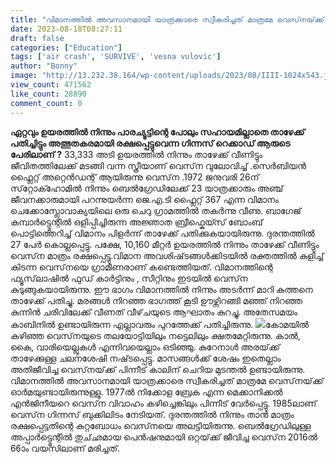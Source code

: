 ```yaml
---
title: "വിമാനത്തിൽ അവസാനമായി യാത്രക്കാരെ സ്വീകരിച്ചത് മാത്രമേ വെസ്‌നയ്‌ക്ക് ഓർമയുണ്ടായിരുന്നുള്ളു പിന്നെ 33,333 അടി താഴേയ്ക്ക്, എന്നിട്ടും രക്ഷപെട്ടു"
date: 2023-08-18T08:27:11
draft: false
categories: ["Education"]
tags: ['air crash', 'SURVIVE', 'vesna vulovic']
author: "Bonny"
image: "http://13.232.38.164/wp-content/uploads/2023/08/IIII-1024x543.jpg"
view_count: 471562
like_count: 28890
comment_count: 0
---
```


**ഏറ്റവും ഉയരത്തിൽ നിന്നും പാരച്യൂട്ടിന്റെ പോലും സഹായമില്ലാതെ താഴേക്ക് പതിച്ചിട്ടും അത്ഭുതകരമായി രക്ഷപ്പെട്ടുവെന്ന ഗിന്നസ് റെക്കാഡ് ആരുടെ പേരിലാണ് ?** 33,333 അടി ഉയരത്തിൽ നിന്നും താഴേക്ക് വീണിട്ടും ജീവിതത്തിലേക്ക് മടങ്ങി വന്ന സ്ത്രീയാണ് വെസ്‌ന വുലോവിച്ച് .സെർബിയൻ ഫ്ലൈറ്റ് അറ്റെൻഡന്റ് ആയിരുന്നു വെസ്‌ന .1972 ജനുവരി 26ന് സ്‌റ്റോക്ഹോമിൽ നിന്നും ബെൽഗ്രേഡിലേക്ക് 23 യാത്രക്കാരും അഞ്ച് ജീവനക്കാരുമായി പറന്നുയർന്ന ജെ.എ.ടി ഫ്ലൈറ്റ് 367 എന്ന വിമാനം ചെക്കോസ്ലോവാക്യയിലെ ഒരു ചെറു ഗ്രാമത്തിൽ തകർന്നു വീണു. ബാഗേജ് കമ്പാർട്ട്മെന്റിൽ ഒളിപ്പിച്ചിരുന്ന അജ്ഞാത ബ്രീഫ്കെയ്സ് ബോംബ് പൊട്ടിത്തെറിച്ച് വിമാനം പിളർന്ന് താഴേക്ക് പതിക്കുകയായിരുന്നു. [](http://13.232.38.164/wp-content/uploads/2023/08/IIII.jpg)ദുരന്തത്തിൽ 27 പേർ കൊല്ലപ്പെട്ടു. പക്ഷേ, 10,160 മീറ്റർ ഉയരത്തിൽ നിന്നും താഴേക്ക് വീണിട്ടും വെസ്‌ന മാത്രം രക്ഷപ്പെട്ടു.വിമാന അവശിഷ്‌ടങ്ങൾക്കിടയിൽ രക്തത്തിൽ കുളിച്ച് കിടന്ന വെസ്‌നയെ ഗ്രാമീണരാണ് കണ്ടെത്തിയത്. വിമാനത്തിന്റെ ഫ്യൂസ്‌ലാഷിൽ ഫുഡ് കാർട്ടിനും , സീറ്റിനും ഇടയിൽ വെസ്‌ന കുടുങ്ങുകയായിരുന്നു. ഈ ഭാഗം വിമാനത്തിൽ നിന്നും അടർന്ന് മാറി കുത്തനെ താഴേക്ക് പതിച്ചു. മരങ്ങൾ നിറഞ്ഞ ഭാഗത്ത് കൂടി ഊഴ്ന്നിറങ്ങി മഞ്ഞ് നിറഞ്ഞ കുന്നിൻ ചരിവിലേക്ക് വീണത് വീ‌ഴ്‌ചയുടെ ആഘാതം കുറച്ചു. അതേസമയം കാബിനിൽ ഉണ്ടായിരുന്ന എല്ലാവരും പുറത്തേക്ക് പതിച്ചിരുന്നു. [![](http://13.232.38.164/wp-content/uploads/2023/08/FFFGGG.webp)](http://13.232.38.164/wp-content/uploads/2023/08/FFFGGG.webp)കോമയിൽ കഴിഞ്ഞ വെസ്‌നയുടെ തലയോട്ടിയിലും നട്ടെലിലും ക്ഷതമേറ്റിരുന്നു. കാൽ, കൈ, വാരിയെല്ലുകൾ എന്നിവയെല്ലാം ഒടിഞ്ഞു. കുറേനാൾ അരയ്‌ക്ക് താഴേക്കുള്ള ചലനശേഷി നഷ്‌ടപ്പെട്ടു. മാസങ്ങൾക്ക് ശേഷം ഇതെല്ലാം അതിജീവിച്ച വെസ്‌നയ്‌ക്ക് പിന്നീട് കാലിന് ചെറിയ മുടന്തൽ ഉണ്ടായിരുന്നു. വിമാനത്തിൽ അവസാനമായി യാത്രക്കാരെ സ്വീകരിച്ചത് മാത്രമേ വെസ്‌നയ്‌ക്ക് ഓർമയുണ്ടായിരുന്നുള്ളു. 1977ൽ നിക്കോള ബ്രേക എന്ന മെക്കാനിക്കൽ എൻജിനീയറെ വെസ്‌ന വിവാഹം കഴിച്ചെങ്കിലും പിന്നീട് വേർപ്പെട്ടു. 1985ലാണ് വെസ്‌ന ഗിന്നസ് ബുക്കിലിടം നേടിയത്. ദുരന്തത്തിൽ നിന്നും താൻ മാത്രം രക്ഷപ്പെട്ടതിന്റെ കുറ്റബോധം വെസ്‌നയെ അലട്ടിയിരുന്നു. ബെൽഗ്രേഡിലുള്ള അപ്പാർട്ട്മെന്റിൽ തുച്‌ഛമായ പെൻഷനുമായി ഒറ്റയ്‌ക്ക് ജീവിച്ച വെസ്‌ന 2016ൽ 66ാം വയസിലാണ് മരിച്ചത്.
